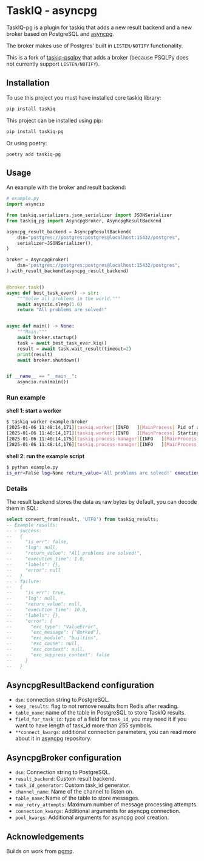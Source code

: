 # TaskIQ - asyncpg

TaskIQ-pg is a plugin for taskiq that adds a new result backend and a new broker based on PostgreSQL and [asyncpg](https://github.com/MagicStack/asyncpg).

The broker makes use of Postgres' built in `LISTEN/NOTIFY` functionality.

This is a fork of [taskiq-psqlpy](https://github.com/taskiq-python/taskiq-psqlpy) that adds a broker (because PSQLPy does not currently support `LISTEN/NOTIFY`).

## Installation

To use this project you must have installed core taskiq library:

```bash
pip install taskiq
```

This project can be installed using pip:

```bash
pip install taskiq-pg
```

Or using poetry:

```
poetry add taskiq-pg
```

## Usage

An example with the broker and result backend:

```python
# example.py
import asyncio

from taskiq.serializers.json_serializer import JSONSerializer
from taskiq_pg import AsyncpgBroker, AsyncpgResultBackend

asyncpg_result_backend = AsyncpgResultBackend(
    dsn="postgres://postgres:postgres@localhost:15432/postgres",
    serializer=JSONSerializer(),
)

broker = AsyncpgBroker(
    dsn="postgres://postgres:postgres@localhost:15432/postgres",
).with_result_backend(asyncpg_result_backend)


@broker.task()
async def best_task_ever() -> str:
    """Solve all problems in the world."""
    await asyncio.sleep(1.0)
    return "All problems are solved!"


async def main() -> None:
    """Main."""
    await broker.startup()
    task = await best_task_ever.kiq()
    result = await task.wait_result(timeout=2)
    print(result)
    await broker.shutdown()


if __name__ == "__main__":
    asyncio.run(main())
```

### Run example

**shell 1: start a worker**

```sh
$ taskiq worker example:broker
[2025-01-06 11:48:14,171][taskiq.worker][INFO   ][MainProcess] Pid of a main process: 80434
[2025-01-06 11:48:14,171][taskiq.worker][INFO   ][MainProcess] Starting 2 worker processes.
[2025-01-06 11:48:14,175][taskiq.process-manager][INFO   ][MainProcess] Started process worker-0 with pid 80436
[2025-01-06 11:48:14,176][taskiq.process-manager][INFO   ][MainProcess] Started process worker-1 with pid 80437
```

**shell 2: run the example script**

```sh
$ python example.py
is_err=False log=None return_value='All problems are solved!' execution_time=1.0 labels={} error=None

```

### Details

The result backend stores the data as raw bytes by default, you can decode them in SQL:

```sql
select convert_from(result, 'UTF8') from taskiq_results;
-- Example results:
-- - success:
--   {
--     "is_err": false,
--     "log": null,
--     "return_value": "All problems are solved!",
--     "execution_time": 1.0,
--     "labels": {},
--     "error": null
--   }
-- - failure:
--   {
--     "is_err": true,
--     "log": null,
--     "return_value": null,
--     "execution_time": 10.0,
--     "labels": {},
--     "error": {
--       "exc_type": "ValueError",
--       "exc_message": ["Borked"],
--       "exc_module": "builtins",
--       "exc_cause": null,
--       "exc_context": null,
--       "exc_suppress_context": false
--     }
--   }
```

## AsyncpgResultBackend configuration

- `dsn`: connection string to PostgreSQL.
- `keep_results`: flag to not remove results from Redis after reading.
- `table_name`: name of the table in PostgreSQL to store TaskIQ results.
- `field_for_task_id`: type of a field for `task_id`, you may need it if you want to have length of task_id more than 255 symbols.
- `**connect_kwargs`: additional connection parameters, you can read more about it in [asyncpg](https://github.com/MagicStack/asyncpg) repository.

## AsyncpgBroker configuration

- `dsn`: Connection string to PostgreSQL.
- `result_backend`: Custom result backend.
- `task_id_generator`: Custom task_id generator.
- `channel_name`: Name of the channel to listen on.
- `table_name`: Name of the table to store messages.
- `max_retry_attempts`: Maximum number of message processing attempts.
- `connection_kwargs`: Additional arguments for asyncpg connection.
- `pool_kwargs`: Additional arguments for asyncpg pool creation.

## Acknowledgements

Builds on work from [pgmq](https://github.com/oliverlambson/pgmq).
